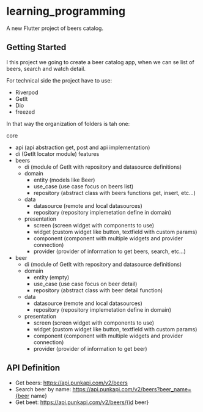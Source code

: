 # learning_programming

A new Flutter project of beers catalog.

## Getting Started

I this project we going to create a beer catalog app, when we can se list of beers, search and watch detail.

For technical side the project have to use:

* Riverpod
* GetIt
* Dio
* freezed

In that way the organization of folders is tah one:

core
  - api (api abstraction get, post and api implementation)
  - di (GetIt locator module)
features
  - beers
    - di (module of GetIt with repository and datasource definitions)
    - domain
      - entity (models like Beer)
      - use_case (use case focus on beers list)
      - repository (abstract class with beers functions get, insert, etc...)
    - data
      - datasource (remote and local datasources)
      - repository (repository implemetation define in domain)
    - presentation
      - screen (screen widget with components to use)
      - widget (custom widget like button, textfield with custom params)
      - component (component with multiple widgets and provider connection)
      - provider (provider of information to get beers, search, etc...)
- beer
    - di (module of GetIt with repository and datasource definitions)
    - domain
      - entity (empty)
      - use_case (use case focus on beer detail)
      - repository (abstract class with beer detail function)
    - data
      - datasource (remote and local datasources)
      - repository (repository implemetation define in domain)
    - presentation
      - screen (screen widget with components to use)
      - widget (custom widget like button, textfield with custom params)
      - component (component with multiple widgets and provider connection)
      - provider (provider of information to get beer)

## API Definition

- Get beers: https://api.punkapi.com/v2/beers
- Search beer by name: https://api.punkapi.com/v2/beers?beer_name={beer name}
- Get beet: https://api.punkapi.com/v2/beers/{id beer}
